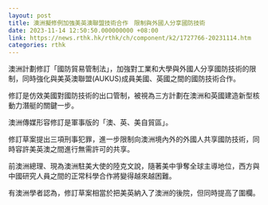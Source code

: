 ```yaml
---
layout: post
title: 澳洲擬修例加強美英澳聯盟技術合作　限制與外國人分享國防技術
date: 2023-11-14 12:50:50.000000000 +08:00
link: https://news.rthk.hk/rthk/ch/component/k2/1727766-20231114.htm
categories: rthk
---
```


澳洲計劃修訂「國防貿易管制法」，加強對工業和大學與外國人分享國防技術的限制，同時強化與美英澳聯盟(AUKUS)成員美國、英國之間的國防技術合作。

修訂是仿效美國對國防技術的出口管制，被視為三方計劃在澳洲和英國建造新型核動力潛艇的關鍵一步。

澳洲傳媒形容修訂是軍事版的「澳、英、美自貿區」。

修訂草案提出三項刑事犯罪，進一步限制向澳洲境內外的外國人共享國防技術，同時容許美英澳之間進行無需許可的共享。

前澳洲總理、現為澳洲駐美大使的陸克文說，隨著美中爭奪全球主導地位，西方與中國研究人員之間的正常科學合作將變得越來越困難。

有澳洲學者認為，修訂草案相當於把美英納入了澳洲的後院，但同時提高了圍欄。
